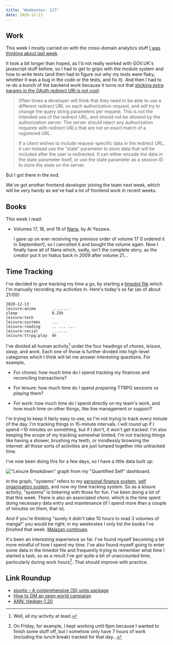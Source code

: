 ```yaml
---
title: "Weeknotes: 117"
date: 2020-12-13
---
```


## Work

This week I mostly carried on with the cross-domain analytics stuff [I
was thinking about last week][].

It took a bit longer than hoped, as I'd not really worked with
GOV.UK's javascript stuff before, so I had to get to grips with the
module system and how to write tests (and then had to figure out why
my tests were flaky, whether it was a bug in the code or the tests,
and fix it).  And then I had to re-do a bunch of the backend work
because it turns out that [sticking extra params in the OAuth redirect
URI is not cool][]:

>  Often times a developer will think that they need to be able to use
>  a different redirect URL on each authorization request, and will
>  try to change the query string parameters per request. This is not
>  the intended use of the redirect URL, and should not be allowed by
>  the authorization server. The server should reject any
>  authorization requests with redirect URLs that are not an exact
>  match of a registered URL.
>
> If a client wishes to include request-specific data in the redirect
> URL, it can instead use the “state” parameter to store data that
> will be included after the user is redirected. It can either encode
> the data in the state parameter itself, or use the state parameter
> as a session ID to store the state on the server.

But I got there in the end.

We've got another frontend developer joining the team next week, which
will be very handy as we've had a lot of frontend work in recent
weeks.

[I was thinking about last week]: weeknotes-116.html
[sticking extra params in the OAuth redirect URI is not cool]: https://www.oauth.com/oauth2-servers/redirect-uris/redirect-uri-registration/#per-request

## Books

This week I read:

- Volumes 17, 18, and 19 of [Nana][], by Ai Yazawa.

  I gave up on ever receiving my previous order of volume 17 (I
  ordered it in September!), so I cancelled it and bought the volume
  again.  Now I finally have all of Nana which, sadly, isn't the
  complete story, as the creator put it on hiatus back in 2009 after
  volume 21...

[Nana]: https://en.wikipedia.org/wiki/Nana_(manga)

## Time Tracking

I've decided to give tracking my time a go, by starting a [timedot
file][] which I'm manually recording my activities in.  Here's today's
so far (as of about 21:00):

```
2020-12-13
leisure:anime       ........
sleep               8.25h
leisure:tech        .
leisure:systems     ...
leisure:reading     .. ... ...
leisure:social      .......
leisure:ttrpg:play  4h
```

I've divided all human activity[^tt1] under the four headings of
*chores*, *leisure*, *sleep*, and *work*.  Each one of those is
further divided into high-level categories which I think will let me
answer interesting questions.  For example,

[^tt1]: Well, all *my* activity at least.

- For chores: how much time do I spend tracking my finances and
  reconciling transactions?

- For leisure: how much time do I spend *preparing* TTRPG sessions vs
  *playing* them?

- For work: how much time do I spend directly on my team's work, and
  how much time on other things, like line management or support?

I'm trying to keep it fairly easy to use, so I'm not trying to track
every minute of the day.  I'm tracking things in 15-minute intervals.
I will round up if I spend ~10 minutes on something, but if I don't,
it won't get tracked.  I'm also keeping the scope of my tracking
somewhat limited; I'm not tracking things like having a shower,
brushing my teeth, or mindlessly browsing the internet: all those
sorts of activities are just lumped together into untracked time.

I've now been doing this for a few days, so I have a little data built
up:

!["Leisure Breakdown" graph from my "Quantified Self" dashboard.](weeknotes-117/leisure-breakdown.png)

In the graph, "systems" refers to my [personal finance system][],
[self organisation system][], and now my time tracking system.  So as
a *leisure* activity, "systems" is tinkering with those for fun.  I've
been doing a lot of that this week.  There is also an associated
*chore*, which is the time spent doing necessary data entry and
maintenance (if I spend more than a couple of minutes on them, that
is).

And if you're thinking "surely it didn't take 10 hours to read 3
volumes of manga!" you would be right: in my weeknotes I only list the
books I've *finished* that week.  [Malazan continues][].

It's been an interesting experience so far.  I've found myself
becoming a bit more mindful of how I spend my time.  I've also found
myself going to enter some data in the timedot file and frequently
trying to remember what time I started a task, so as a result I've got
quite a bit of unaccounted time, particularly during work hours[^tt2].
That should improve with practice.

[^tt2]: On Friday, for example, I kept working until 6pm because I
  wanted to finish some stuff off, but I somehow only have 7 hours of
  work (including the lunch break) tracked for that day...

[timedot file]: https://hledger.org/timedot.html
[personal finance system]: personal-finance.html
[self organisation system]: self-organisation.html
[Malazan continues]: https://en.wikipedia.org/wiki/The_Bonehunters

## Link Roundup

- [siunitx – A comprehensive (SI) units package](https://ctan.org/pkg/siunitx?lang=en)
- [How to GM an open world campaign](https://www.tribality.com/2020/12/09/how-to-gm-an-open-world-campaign/)
- [ANN: hledger-1.20](https://mail.haskell.org/pipermail/haskell-cafe/2020-December/133098.html)
